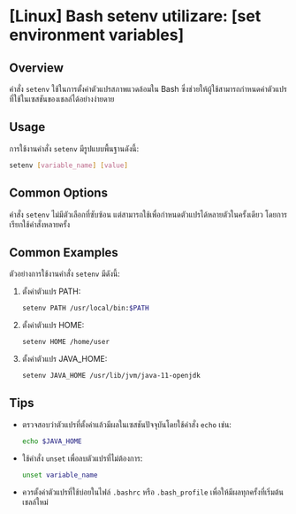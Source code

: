 # [Linux] Bash setenv utilizare: [set environment variables]

## Overview
คำสั่ง `setenv` ใช้ในการตั้งค่าตัวแปรสภาพแวดล้อมใน Bash ซึ่งช่วยให้ผู้ใช้สามารถกำหนดค่าตัวแปรที่ใช้ในเซสชันของเชลล์ได้อย่างง่ายดาย

## Usage
การใช้งานคำสั่ง `setenv` มีรูปแบบพื้นฐานดังนี้:

```bash
setenv [variable_name] [value]
```

## Common Options
คำสั่ง `setenv` ไม่มีตัวเลือกที่ซับซ้อน แต่สามารถใช้เพื่อกำหนดตัวแปรได้หลายตัวในครั้งเดียว โดยการเรียกใช้คำสั่งหลายครั้ง

## Common Examples
ตัวอย่างการใช้งานคำสั่ง `setenv` มีดังนี้:

1. ตั้งค่าตัวแปร PATH:
   ```bash
   setenv PATH /usr/local/bin:$PATH
   ```

2. ตั้งค่าตัวแปร HOME:
   ```bash
   setenv HOME /home/user
   ```

3. ตั้งค่าตัวแปร JAVA_HOME:
   ```bash
   setenv JAVA_HOME /usr/lib/jvm/java-11-openjdk
   ```

## Tips
- ตรวจสอบว่าตัวแปรที่ตั้งค่าแล้วมีผลในเซสชันปัจจุบันโดยใช้คำสั่ง `echo` เช่น:
  ```bash
  echo $JAVA_HOME
  ```
- ใช้คำสั่ง `unset` เพื่อลบตัวแปรที่ไม่ต้องการ:
  ```bash
  unset variable_name
  ```
- ควรตั้งค่าตัวแปรที่ใช้บ่อยในไฟล์ `.bashrc` หรือ `.bash_profile` เพื่อให้มีผลทุกครั้งที่เริ่มต้นเชลล์ใหม่